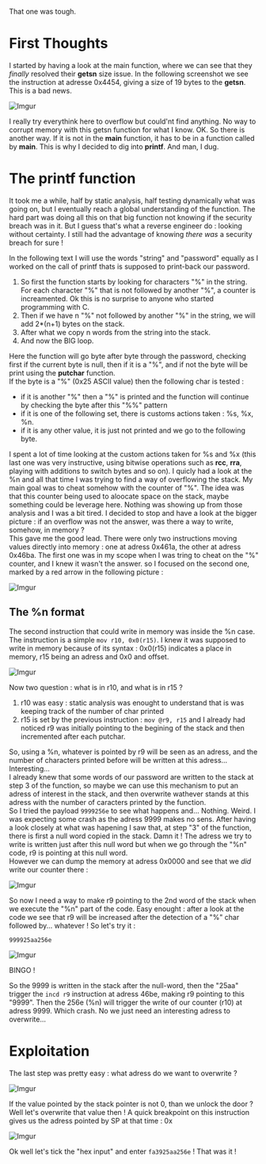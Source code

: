 That one was tough.

# First Thoughts

I started by having a look at the main function, where we can see that they *finally* resolved their **getsn** size issue. In the following screenshot we see the instruction at adresse 0x4454, giving a size of 19 bytes to the **getsn**.  
This is a bad news.

![Imgur](https://imgur.com/QkdB7BV.png)

I really try everythink here to overflow but could'nt find anything. No way to corrupt memory with this getsn function for what I know. OK. So there is another way. If it is not in the **main** function, it has to be in a function called by **main**. This is why I decided to dig into **printf**. And man, I dug.

# The printf function

It took me a while, half by static analysis, half testing dynamically what was going on, but I eventually reach a global understanding of the function. The hard part was doing all this on that big function not knowing if the security breach was in it. But I guess that's what a reverse engineer do : looking without certainty. I still had the advantage of knowing *there was* a security breach for sure !  

In the following text I will use the words "string" and "password" equally as I worked on the call of printf thats is supposed to print-back our password.

1. So first the function starts by looking for characters "%" in the string. For each character "%" that is not followed by another "%", a counter is increamented. Ok this is no surprise to anyone who started programming with C.  
2. Then if we have n "%" not followed by another "%" in the string, we will add 2*(n+1) bytes on the stack.
3. After what we copy n words from the string into the stack.
4. And now the BIG loop.

Here the function will go byte after byte through the password, checking first if the current byte is null, then if it is a "%", and if not the byte will be print using the **putchar** function.  
If the byte is a "%" (0x25 ASCII value) then the following char is tested :
* if it is another "%" then a "%" is printed and the function will continue by checking the byte after this "%%" pattern
* if it is one of the following set, there is customs actions taken : %s, %x, %n.
* if it is any other value, it is just not printed and we go to the following byte.  

I spent a lot of time looking at the custom actions taken for %s and %x (this last one was very instructive, using bitwise operations such as **rcc**, **rra**, playing with additions to switch bytes and so on). I quicly had a look at the %n and all that time I was trying to find a way of overflowing the stack. My main goal was to cheat somehow with the counter of "%". The idea was that this counter being used to aloocate space on the stack, maybe something could be leverage here. 
Nothing was showing up from those analysis and I was a bit tired. I decided to stop and have a look at the bigger picture : if an overflow was not the answer, was there a way to write, somehow, in memory ?  
This gave me the good lead. There were only two instructions moving values directly into memory : one at adress 0x461a, the other at adress 0x46ba. The first one was in my scope when I was tring to cheat on the "%" counter, and I knew it wasn't the answer. so I focused on the second one, marked by a red arrow in the following picture :

![Imgur](https://imgur.com/ZPKmDbP.png)

## The %n format

The second instruction that could write in memory was inside the %n case. The instruction is a simple `mov r10, 0x0(r15)`. I knew it was supposed to write in memory because of its syntax : 0x0(r15) indicates a place in memory, r15 being an adress and 0x0 and offset.  

![Imgur](https://imgur.com/YYW2l6n.png)

Now two question : what is in r10, and what is in r15 ?
1. r10 was easy : static analysis was enought to understand that is was keeping track of the number of char printed
2. r15 is set by the previous instruction : `mov @r9, r15` and I already had noticed r9 was initially pointing to the begining of the stack and then incremented after each putchar.

So, using a %n, whatever is pointed by r9 will be seen as an adress, and the number of characters printed before will be written at this adress... Interesting...  
I already knew that some words of our password are written to the stack at step 3 of the function, so maybe we can use this mechanism to put an adress of interest in the stack, and then overwrite wathever stands at this adress with the number of caracters printed by the function.  
So I tried the payload `9999256e` to see what happens and... Nothing. Weird. I was expecting some crash as the adress 9999 makes no sens. After having a look closely at what was hapening I saw that, at step "3" of the function, there is first a null word copied in the stack. Damn it ! The adress we try to write is written just after this null word but when we go through the "%n" code, r9 is pointing at this null word.  
However we can dump the memory at adress 0x0000 and see that we *did* write our counter there :

![Imgur](https://imgur.com/d63AX0a.png)

So now I need a way to make r9 pointing to the 2nd word of the stack when we execute the "%n" part of the code. Easy enought : after a look at the code we see that r9 will be increased after the detection of a "%" char followed by... whatever ! So let's try it :

`999925aa256e`

![Imgur](https://imgur.com/tqCsbeb.png)

BINGO !

So the 9999 is written in the stack after the null-word, then the "25aa" trigger the `incd r9` instruction at adress 46be, making r9 pointing to this "9999". Then the 256e (%n) will trigger the write of our counter (r10) at adress 9999. Which crash.
No we just need an interesting adress to overwrite...

# Exploitation

The last step was pretty easy : what adress do we want to overwrite ?

![Imgur](https://imgur.com/wpT8acY.png)

If the value pointed by the stack pointer is not 0, than we unlock the door ? Well let's overwrite that value then ! A quick breakpoint on this instruction gives us the adress pointed by SP at that time : 0x

![Imgur](https://imgur.com/dkNn6aU.png)

Ok well let's tick the "hex input" and enter `fa3925aa256e` ! That was it !

